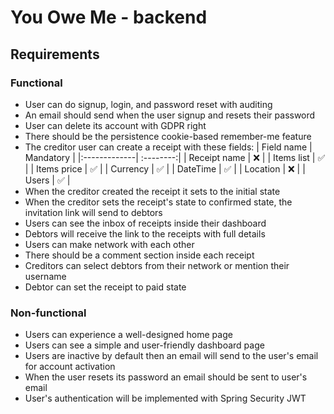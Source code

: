 # You Owe Me - backend
## Requirements
### Functional
- User can do signup, login, and password reset with auditing
- An email should send when the user signup and resets their password
- User can delete its account with GDPR right
- There should be the persistence cookie-based remember-me feature
- The creditor user can create a receipt with these fields:
    | Field name   | Mandatory |
    |:-------------| :--------:|
    | Receipt name |     ❌    |
    | Items list   |     ✅    |
    | Items price  |     ✅    |
    | Currency     |     ✅    |
    | DateTime     |     ✅    |
    | Location     |     ❌    |
    | Users        |     ✅    |
- When the creditor created the receipt it sets to the initial state
- When the creditor sets the receipt's state to confirmed state, the invitation link will send to debtors
- Users can see the inbox of receipts inside their dashboard
- Debtors will receive the link to the receipts with full details
- Users can make network with each other
- There should be a comment section inside each receipt
- Creditors can select debtors from their network or mention their username
- Debtor can set the receipt to paid state

### Non-functional
- Users can experience a well-designed home page
- Users can see a simple and user-friendly dashboard page
- Users are inactive by default then an email will send to the user's email for account activation
- When the user resets its password an email should be sent to user's email
- User's authentication will be implemented with Spring Security JWT
